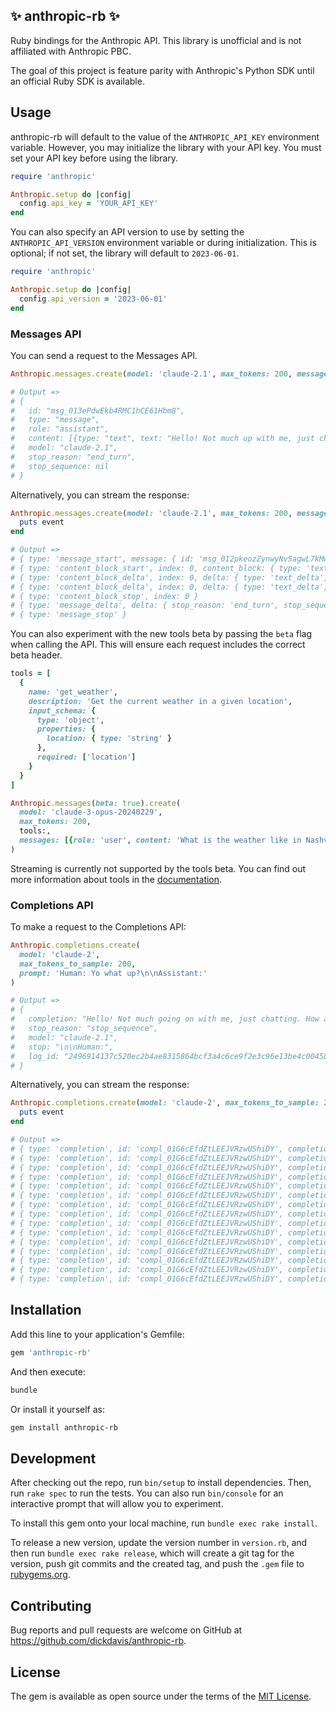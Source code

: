 ## ✨ anthropic-rb ✨

Ruby bindings for the Anthropic API. This library is unofficial and is not affiliated with Anthropic PBC.

The goal of this project is feature parity with Anthropic's Python SDK until an official Ruby SDK is available.

## Usage

anthropic-rb will default to the value of the `ANTHROPIC_API_KEY` environment variable. However, you may initialize the library with your API key. You must set your API key before using the library.

```ruby
require 'anthropic'

Anthropic.setup do |config|
  config.api_key = 'YOUR_API_KEY'
end
```

You can also specify an API version to use by setting the `ANTHROPIC_API_VERSION` environment variable or during initialization. This is optional; if not set, the library will default to `2023-06-01`.

```ruby
require 'anthropic'

Anthropic.setup do |config|
  config.api_version = '2023-06-01'
end
```

### Messages API

You can send a request to the Messages API.

```ruby
Anthropic.messages.create(model: 'claude-2.1', max_tokens: 200, messages: [{role: 'user', content: 'Yo what up?'}])

# Output =>
# {
#   id: "msg_013ePdwEkb4RMC1hCE61Hbm8",
#   type: "message",
#   role: "assistant",
#   content: [{type: "text", text: "Hello! Not much up with me, just chatting. How about you?"}],
#   model: "claude-2.1",
#   stop_reason: "end_turn",
#   stop_sequence: nil
# }
```

Alternatively, you can stream the response:

```ruby
Anthropic.messages.create(model: 'claude-2.1', max_tokens: 200, messages: [{role: 'user', content: 'Yo what up?'}], stream: true) do |event|
  puts event
end

# Output =>
# { type: 'message_start', message: { id: 'msg_012pkeozZynwyNvSagwL7kMw', type: 'message', role: 'assistant', content: [], model: 'claude-2.1', stop_reason: nil, stop_sequence: nil } }
# { type: 'content_block_start', index: 0, content_block: { type: 'text', text: '' } }
# { type: 'content_block_delta', index: 0, delta: { type: 'text_delta', text: 'Hello' } }
# { type: 'content_block_delta', index: 0, delta: { type: 'text_delta', text: '.' } }
# { type: 'content_block_stop', index: 0 }
# { type: 'message_delta', delta: { stop_reason: 'end_turn', stop_sequence: nil } }
# { type: 'message_stop' }
```

You can also experiment with the new tools beta by passing the `beta` flag when calling the API. This will ensure each request includes the correct beta header.

```ruby
tools = [
  {
    name: 'get_weather',
    description: 'Get the current weather in a given location',
    input_schema: {
      type: 'object',
      properties: {
        location: { type: 'string' }
      },
      required: ['location']
    }
  }
]

Anthropic.messages(beta: true).create(
  model: 'claude-3-opus-20240229',
  max_tokens: 200,
  tools:,
  messages: [{role: 'user', content: 'What is the weather like in Nashville?'}]
)
```

Streaming is currently not supported by the tools beta. You can find out more information about tools in the [documentation](https://docs.anthropic.com/claude/docs/tool-use).

### Completions API

To make a request to the Completions API:

```ruby
Anthropic.completions.create(
  model: 'claude-2',
  max_tokens_to_sample: 200,
  prompt: 'Human: Yo what up?\n\nAssistant:'
)

# Output =>
# {
#   completion: "Hello! Not much going on with me, just chatting. How about you?",
#   stop_reason: "stop_sequence",
#   model: "claude-2.1",
#   stop: "\n\nHuman:",
#   log_id: "2496914137c520ec2b4ae8315864bcf3a4c6ce9f2e3c96e13be4c004587313ca"
# }
```

Alternatively, you can stream the response:

```ruby
Anthropic.completions.create(model: 'claude-2', max_tokens_to_sample: 200, prompt: 'Human: Yo what up?\n\nAssistant:', stream: true) do |event|
  puts event
end

# Output =>
# { type: 'completion', id: 'compl_01G6cEfdZtLEEJVRzwUShiDY', completion: ' Hello', stop_reason: nil, model: 'claude-2.1', stop: nil, log_id: 'compl_01G6cEfdZtLEEJVRzwUShiDY' }
# { type: 'completion', id: 'compl_01G6cEfdZtLEEJVRzwUShiDY', completion: '!', stop_reason: nil, model: 'claude-2.1', stop: nil, log_id: 'compl_01G6cEfdZtLEEJVRzwUShiDY' }
# { type: 'completion', id: 'compl_01G6cEfdZtLEEJVRzwUShiDY', completion: ' Not', stop_reason: nil, model: 'claude-2.1', stop: nil, log_id: 'compl_01G6cEfdZtLEEJVRzwUShiDY' }
# { type: 'completion', id: 'compl_01G6cEfdZtLEEJVRzwUShiDY', completion: ' much', stop_reason: nil, model: 'claude-2.1', stop: nil, log_id: 'compl_01G6cEfdZtLEEJVRzwUShiDY' }
# { type: 'completion', id: 'compl_01G6cEfdZtLEEJVRzwUShiDY', completion: ',', stop_reason: nil, model: 'claude-2.1', stop: nil, log_id: 'compl_01G6cEfdZtLEEJVRzwUShiDY' }
# { type: 'completion', id: 'compl_01G6cEfdZtLEEJVRzwUShiDY', completion: ' just', stop_reason: nil, model: 'claude-2.1', stop: nil, log_id: 'compl_01G6cEfdZtLEEJVRzwUShiDY' }
# { type: 'completion', id: 'compl_01G6cEfdZtLEEJVRzwUShiDY', completion: ' chatting', stop_reason: nil, model: 'claude-2.1', stop: nil, log_id: 'compl_01G6cEfdZtLEEJVRzwUShiDY' }
# { type: 'completion', id: 'compl_01G6cEfdZtLEEJVRzwUShiDY', completion: ' with', stop_reason: nil, model: 'claude-2.1', stop: nil, log_id: 'compl_01G6cEfdZtLEEJVRzwUShiDY' }
# { type: 'completion', id: 'compl_01G6cEfdZtLEEJVRzwUShiDY', completion: ' people', stop_reason: nil, model: 'claude-2.1', stop: nil, log_id: 'compl_01G6cEfdZtLEEJVRzwUShiDY' }
# { type: 'completion', id: 'compl_01G6cEfdZtLEEJVRzwUShiDY', completion: '.', stop_reason: nil, model: 'claude-2.1', stop: nil, log_id: 'compl_01G6cEfdZtLEEJVRzwUShiDY' }
# { type: 'completion', id: 'compl_01G6cEfdZtLEEJVRzwUShiDY', completion: ' How', stop_reason: nil, model: 'claude-2.1', stop: nil, log_id: 'compl_01G6cEfdZtLEEJVRzwUShiDY' }
# { type: 'completion', id: 'compl_01G6cEfdZtLEEJVRzwUShiDY', completion: ' about', stop_reason: nil, model: 'claude-2.1', stop: nil, log_id: 'compl_01G6cEfdZtLEEJVRzwUShiDY' }
# { type: 'completion', id: 'compl_01G6cEfdZtLEEJVRzwUShiDY', completion: ' you', stop_reason: nil, model: 'claude-2.1', stop: nil, log_id: 'compl_01G6cEfdZtLEEJVRzwUShiDY' }
# { type: 'completion', id: 'compl_01G6cEfdZtLEEJVRzwUShiDY', completion: '?', stop_reason: nil, model: 'claude-2.1', stop: nil, log_id: 'compl_01G6cEfdZtLEEJVRzwUShiDY' }
# { type: 'completion', id: 'compl_01G6cEfdZtLEEJVRzwUShiDY', completion: '', stop_reason: 'stop_sequence', model: 'claude-2.1', stop: "\n\nHuman:", log_id: 'compl_01G6cEfdZtLEEJVRzwUShiDY' }
```

## Installation

Add this line to your application's Gemfile:

```ruby
gem 'anthropic-rb'
```

And then execute:

```bash
bundle
```

Or install it yourself as:

```bash
gem install anthropic-rb
```

## Development

After checking out the repo, run `bin/setup` to install dependencies. Then, run `rake spec` to run the tests. You can also run `bin/console` for an interactive prompt that will allow you to experiment.

To install this gem onto your local machine, run `bundle exec rake install`.

To release a new version, update the version number in `version.rb`, and then run `bundle exec rake release`, which will create a git tag for the version, push git commits and the created tag, and push the `.gem` file to [rubygems.org](https://rubygems.org).

## Contributing

Bug reports and pull requests are welcome on GitHub at https://github.com/dickdavis/anthropic-rb.

## License

The gem is available as open source under the terms of the [MIT License](https://opensource.org/licenses/MIT).

